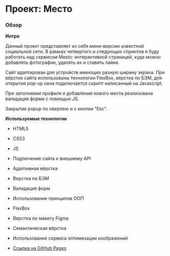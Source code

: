 # Проект: Место

### Обзор

**Интро**

Данный проект представляет из себя мини-версию известной социальной сети.
В рамках четвертого и следующих спринтов я буду работать над сервисом Mesto: интерактивной страницей, куда можно добавлять фотографии, удалять их и ставить лайки.

Сайт адаптирован для устройств имеющих разную ширину экрана. При вёрстке сайта использованы технологии FlexBox, вёрстка по БЭМ, для открытия pop-up окна подключается скрипт написанный на Javascript.

При заполнении профиля и добавления нового места реализована валидация форма с помощью JS.

Закрытие popup по оверлею и с кнопки "Esc".


**Используемые технологии**

* HTML5

* CSS3

* JS

* Подлючение сайта к внешнему API

* Адаптивная вёрстка

* Верстка по БЭМ

* Валидация форм

* Использование принципов ООП

* FlexBox

* Верстка по макету Figma

* Семантическая вёрстка

* Использование сервиса оптимизации изображений



* [Ссылка на GitHub Pages](https://energetikk.github.io/mesto/index.html)
